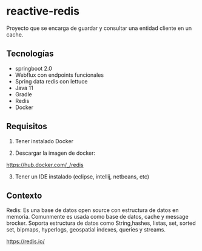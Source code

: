 # reactive-redis
Proyecto que se encarga de guardar y consultar una entidad cliente en un cache.

## Tecnologías
- springboot 2.0
- Webflux con endpoints funcionales
- Spring data redis con lettuce
- Java 11
- Gradle
- Redis
- Docker

## Requisitos
1. Tener instalado Docker

2. Descargar la imagen de docker:

https://hub.docker.com/_/redis

  
3. Tener un IDE instalado (eclipse, intellij, netbeans, etc)


## Contexto

Redis: Es una base de datos open source con estructura de datos en memoria. Comunmente es usada como base de datos, cache y message brocker. Soporta estructura de datos como String,hashes, listas, set, sorted set, bipmaps, hyperlogs, geospatial indexes, queries y streams.

https://redis.io/
